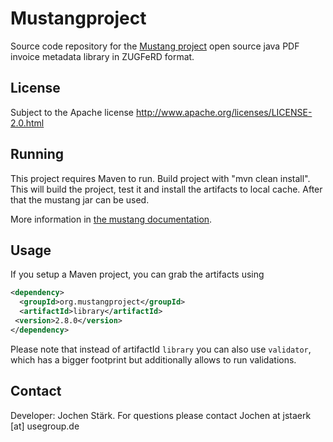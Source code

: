 
Mustangproject
=====

Source code repository for the [Mustang project](http://www.mustangproject.org/) open source java PDF invoice metadata library in ZUGFeRD format.

License
-----

Subject to the Apache license http://www.apache.org/licenses/LICENSE-2.0.html

Running
-----

This project requires Maven to run. Build project with "mvn clean install". This will build the project, test it and install the artifacts to local cache. After that the mustang jar can be used.

More information in [the mustang documentation](https://github.com/ZUGFeRD/mustangproject/blob/master/doc/ZugferdDev.en.pdf?raw=true).

Usage
-----

If you setup a Maven project, you can grab the artifacts using

```xml
<dependency>
  <groupId>org.mustangproject</groupId>
  <artifactId>library</artifactId>
 <version>2.8.0</version>
</dependency>
```
Please note that instead of artifactId `library` you can also 
use `validator`, which has a bigger footprint but additionally 
allows to run validations.

Contact
-----

Developer: Jochen Stärk. For questions please contact Jochen at jstaerk [at] usegroup.de 

